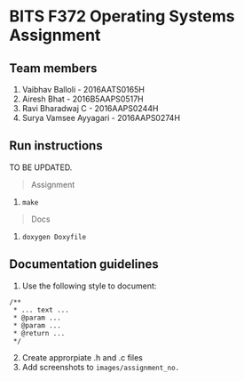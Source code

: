 # BITS F372 Operating Systems Assignment

## Team members
1. Vaibhav Balloli - 2016AATS0165H
2. Airesh Bhat - 2016B5AAPS0517H
3. Ravi Bharadwaj C - 2016AAPS0244H
4. Surya Vamsee Ayyagari - 2016AAPS0274H

## Run instructions

TO BE UPDATED.

> Assignment
1. `make`

> Docs
1. `doxygen Doxyfile`

## Documentation guidelines

1. Use the following style to document:
```
/**
 * ... text ...
 * @param ...
 * @param ...
 * @return ...
 */
```
2. Create approrpiate .h and .c files
3. Add screenshots to `images/assignment_no.`